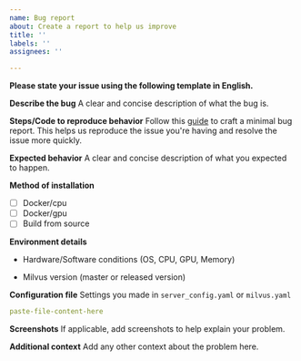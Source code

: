 ```yaml
---
name: Bug report
about: Create a report to help us improve
title: ''
labels: ''
assignees: ''

---
```


**Please state your issue using the following template in English.**

**Describe the bug**
A clear and concise description of what the bug is.

**Steps/Code to reproduce behavior**
Follow this [guide](http://matthewrocklin.com/blog/work/2018/02/28/minimal-bug-reports) to craft a minimal bug report. This helps us reproduce the issue you're having and resolve the issue more quickly.

**Expected behavior**
A clear and concise description of what you expected to happen.

**Method of installation**
- [ ] Docker/cpu
- [ ] Docker/gpu
- [ ] Build from source

**Environment details**
- Hardware/Software conditions (OS, CPU, GPU, Memory)


- Milvus version (master or released version)


**Configuration file**
Settings you made in `server_config.yaml` or `milvus.yaml`

```yaml
paste-file-content-here
```

**Screenshots**
If applicable, add screenshots to help explain your problem.

**Additional context**
Add any other context about the problem here.
